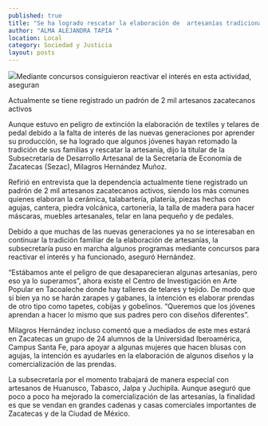 ```yaml
---
published: true
title: "Se ha logrado rescatar la elaboración de  artesanías tradicionales entre jóvenes: Sezac"
author: "ALMA ALEJANDRA TAPIA "
location: Local
category: Sociedad y Justicia
layout: posts
---
```


![](http://i.imgur.com/BX8KGfCm.jpg)Mediante concursos consiguieron reactivar el interés en esta actividad, aseguran

Actualmente se tiene registrado un padrón de 2 mil artesanos zacatecanos activos

Aunque estuvo en peligro de extinción la elaboración de textiles y telares de pedal debido a la falta de interés de las nuevas generaciones por aprender su producción, se ha logrado que algunos jóvenes hayan retomado la tradición de sus familias y rescatar la artesanía, dijo la titular de la Subsecretaría de Desarrollo Artesanal de la Secretaría de Economía de Zacatecas (Sezac), Milagros Hernández Muñoz.

Refirió en entrevista que la dependencia actualmente tiene registrado un padrón de 2 mil artesanos zacatecanos activos, siendo los más comunes quienes elaboran la cerámica, talabartería, platería, piezas hechas con agujas, cantera, piedra volcánica, cartonería, la talla de madera para hacer máscaras, muebles artesanales, telar en lana pequeño y de pedales. 

Debido a que muchas de las nuevas generaciones ya no se interesaban en continuar la tradición familiar de la elaboración de artesanías, la subsecretaría puso en marcha algunos programas mediante concursos para reactivar el interés y ha funcionado, aseguró Hernández. 

“Estábamos ante el peligro de que desaparecieran algunas artesanías, pero eso ya lo superamos”, ahora existe el Centro de Investigación en Arte Popular en Tacoaleche donde hay talleres de telares y tejido. De modo que si bien ya no se harán zarapes y gabanes, la intención es elaborar prendas de otro tipo como tapetes, cobijas y gobelinos. “Queremos que los jóvenes aprendan a hacer lo mismo que sus padres pero con diseños diferentes”.

Milagros Hernández incluso comentó que a mediados de este mes estará en Zacatecas un grupo de 24 alumnos de la Universidad Iberoamérica, Campus Santa Fe, para apoyar a algunas mujeres que hacen blusas con agujas, la intención es ayudarles en la elaboración de algunos diseños y la comercialización de las prendas. 

La subsecretaría por el momento trabajará de manera especial con artesanos de Huanusco, Tabasco, Jalpa y Juchipila. Aunque aseguró que poco a poco ha mejorado la comercialización de las artesanías, la finalidad es que se vendan en grandes cadenas y casas comerciales importantes de Zacatecas y de la Ciudad de México. 
